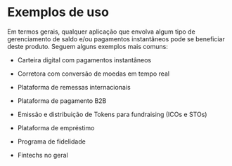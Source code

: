 # Exemplos de uso

Em termos gerais, qualquer aplicação que envolva algum tipo de gerenciamento de saldo e/ou pagamentos instantâneos pode se beneficiar deste produto.
Seguem alguns exemplos mais comuns:

- Carteira digital com pagamentos instantâneos

- Corretora com conversão de moedas em tempo real  

- Plataforma de remessas internacionais

- Plataforma de pagamento B2B 

- Emissão e distribuição de Tokens para fundraising (ICOs e STOs) 

- Plataforma de empréstimo

- Programa de fidelidade

- Fintechs no geral
